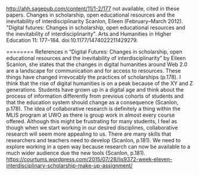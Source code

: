 http://ahh.sagepub.com/content/11/1-2/177 not available, cited in these
papers. Changes in scholarship, open educational resources and the inevitability of interdisciplinarity
Scanlon, Eileen (February–March 2012). "Digital futures: Changes in
scholarship, open educational resources and the inevitability of interdisciplinarity". Arts and Humanities in Higher Education 11:
177–184. doi:10.1177/1474022211429279.

========
References
n “Digital Futures: Changes in scholarship, open educational resources and the
inevitability of interdisciplinarity” by Eileen Scanlon, she states that the
changes in digital humanities around Web 2.0 are a landscape for communication
and for access to resources. These things have changed irrevocably the
practices of scholarships (p.178). I think that the rise of digital humanities
is on a peak because of the XY and Z generations. Students have grown up in a
digital age and think about the process of information differently from
previous cohorts of students and that the education system should change as a
consequence (Scanlon, p.178). The idea of collaborative research is definitely
a thing within the MLIS program at UWO as there is group work in almost every
course offered. Although this might be frustrating for many students, I feel as
though when we start working in our desired disciplines, collaborative research
will seem more appealing to us. There are many skills that researchers and
teachers need to develop (Scanlon, p.181). We need to explore working in a open
way because research can now be available to a much wider audience due the new
tools (Scanlon, p.181).
https://courtums.wordpress.com/2015/07/28/lis9372-week-eleven-interdisciplinary-scholarship-make-up-assignment/
